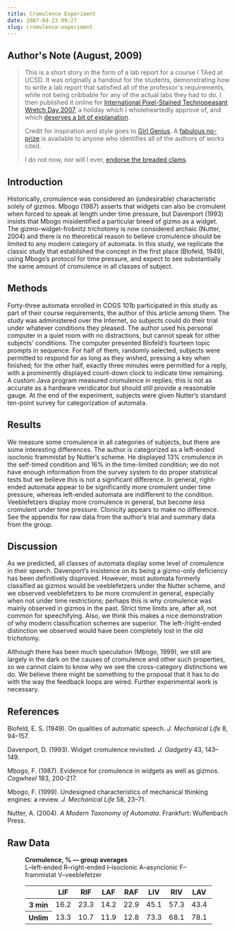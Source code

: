 ```yaml
---
title: Cromulence Experiment
date: 2007-04-23 09:27
slug: cromulence-experiment
---
```


## Author's Note (August, 2009)

> This is a short story in the form of a lab report for a course I
> TAed at UCSD. It was originally a handout for the students,
> demonstrating how to write a lab report that satisfied all of the
> professor's requirements, while not being cribbable for any of the
> actual labs they had to do. I then published it online for
> [International Pixel-Stained Technopeasant Wretch Day 2007](http://papersky.livejournal.com/320114.html),
> a holiday which I wholeheartedly approve of, and which
> [deserves a bit of explanation](http://papersky.livejournal.com/318273.html).
>
> Credit for inspiration and style goes to
> [Girl Genius](http://www.girlgeniusonline.com/). A
> [fabulous no-prize](http://en.wikipedia.org/wiki/No-Prize) is
> available to anyone who identifies all of the authors of works
> cited.
>
> I do not now, nor will I ever, [endorse the breaded clams](http://www.crummy.com/self/leonardonics.html#Then%20you%20endorse%20the%20breaded%20clams).

## Introduction

Historically, cromulence was considered an (undesirable)
characteristic solely of gizmos. Mbogo (1987) asserts that widgets can
also be cromulent when forced to speak at length under time pressure,
but Davenport (1993) insists that Mbogo misidentified a particular
breed of gizmo as a widget. The gizmo-widget-frobnitz trichotomy is
now considered archaic (Nutter, 2004) and there is no theoretical
reason to believe cromulence should be limited to any modern category
of automata. In this study, we replicate the classic study that
established the concept in the first place (Blofeld, 1949), using
Mbogo’s protocol for time pressure, and expect to see substantially
the same amount of cromulence in all classes of subject.

## Methods

Forty-three automata enrolled in COGS 101b participated in this study
as part of their course requirements, the author of this article among
them. The study was administered over the Internet, so subjects could
do their trial under whatever conditions they pleased. The author used
his personal computer in a quiet room with no distractions, but cannot
speak for other subjects’ conditions. The computer presented Blofeld’s
fourteen topic prompts in sequence. For half of them, randomly
selected, subjects were permitted to respond for as long as they
wished, pressing a key when finished; for the other half, exactly
three minutes were permitted for a reply, with a prominently displayed
count-down clock to indicate time remaining. A custom Java program
measured cromulence in replies; this is not as accurate as a hardware
veridicator but should still provide a reasonable gauge. At the end of
the experiment, subjects were given Nutter’s standard ten-point survey
for categorization of automata.

## Results

We measure some cromulence in all categories of subjects, but there
are some interesting differences. The author is categorized as a
left-ended isoclonic frammistat by Nutter’s scheme. He displayed 13%
cromulence in the self-timed condition and 16% in the time-limited
condition; we do not have enough information from the survey system to
do proper statistical tests but we believe this is not a significant
difference. In general, right-ended automata appear to be
significantly more cromulent under time pressure, whereas left-ended
automata are indifferent to the condition. Veeblefetzers display more
cromulence in general, but become *less* cromulent under time
pressure. Clonicity appears to make no difference. See the appendix
for raw data from the author’s trial and summary data from the group.

## Discussion

As we predicted, all classes of automata display some level of
cromulence in their speech. Davenport’s insistence on its being a
gizmo-only deficiency has been definitively disproved. However, most
automata formerly classified as gizmos would be veeblefetzers under
the Nutter scheme, and we observed veeblefetzers to be more cromulent
in general, especially when not under time restrictions; perhaps this
is why cromulence was mainly observed in gizmos in the past. Strict
time limits are, after all, not common for speechifying. Also, we
think this makes a nice demonstration of why modern classification
schemes are superior. The left-/right-ended distinction we observed
would have been completely lost in the old trichotomy.

Although there has been much speculation (Mbogo, 1999), we still are
largely in the dark on the causes of cromulence and other such
properties, so we cannot claim to know why we see the cross-category
distinctions we do. We believe there might be something to the
proposal that it has to do with the way the feedback loops are
wired. Further experimental work is necessary.

## References

Blofeld, E. S. (1949). On qualities of automatic speech.
*J. Mechanical Life* 8, 94–157.

Davenport, D. (1993). Widget cromulence revisited. *J. Gadgetry* 43,
143–149.

Mbogo, F. (1987). Evidence for cromulence in widgets as well as
gizmos. *Cogwheel* 183, 200-217.

Mbogo, F. (1999). Undesigned characteristics of mechanical thinking
engines: a review. *J. Mechanical Life* 58, 23–71.

Nutter, A. (2004). *A Modern Taxonomy of Automata*. Frankfurt:
Wulfenbach Press.

## Raw Data

<figure>
<figcaption>
<b>Cromulence, % — group averages</b><br>
L–left-ended R–right-ended I–isoclonic A–asynclonic F–frammistat V–veeblefetzer
</figcaption>
<table>
<thead><tr><th></th><th>LIF</th><th>RIF</th><th>LAF</th><th>RAF</th><th>LIV</th><th>RIV</th><th>LAV</th><th>RAV</th></tr></thead>
<tbody>
<tr><th>3 min</th><td>16.2</td><td>23.3</td><td>14.2</td><td>22.9</td><td>45.1</td><td>57.3</td><td>43.4</td><td>59.5</td></tr>
<tr><th>Unlim</th><td>13.3</td><td>10.7</td><td>11.9</td><td>12.8</td><td>73.3</td><td>68.1</td><td>78.1</td><td>68.3</td></tr>
</tbody>
</table>
</figure>
